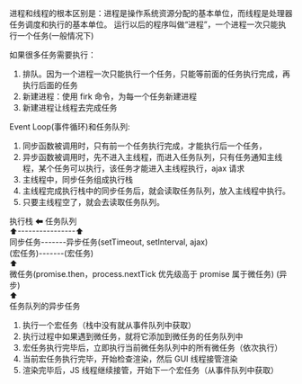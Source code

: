 进程和线程的根本区别是：进程是操作系统资源分配的基本单位，而线程是处理器任务调度和执行的基本单位。
运行以后的程序叫做“进程”，一个进程一次只能执行一个任务(一般情况下)

如果很多任务需要执行：

1. 排队。因为一个进程一次只能执行一个任务，只能等前面的任务执行完成，再执行后面的任务
2. 新建进程：使用 firk 命令，为每一个任务新建进程
3. 新建进程让线程去完成任务

Event Loop(事件循环)和任务队列:

1. 同步函数被调用时，只有前一个任务执行完成，才能执行后一个任务，
2. 异步函数被调用时，先不进入主线程，而进入任务队列，只有任务通知主线程，某个任务可以执行，该任务才能进入主线程执行，ajax 请求
3. 主线程中，同步任务组成执行栈
4. 主线程完成执行栈中的同步任务后，就会读取任务队列，放入主线程中执行。
5. 只要主线程空了，就会去读取任务队列。

执行栈 ⬅ 任务队列  
⬆----------------⬆  
同步任务-------异步任务(setTimeout, setInterval, ajax)  
(宏任务)-------(宏任务)  
⬆  
微任务(promise.then，process.nextTick 优先级高于 promise 属于微任务)
(异步)  
⬆  
任务队列的异步任务

1. 执行一个宏任务（栈中没有就从事件队列中获取）
2. 执行过程中如果遇到微任务，就将它添加到微任务的任务队列中
3. 宏任务执行完毕后，立即执行当前微任务队列中的所有微任务（依次执行）
4. 当前宏任务执行完毕，开始检查渲染，然后 GUI 线程接管渲染
5. 渲染完毕后，JS 线程继续接管，开始下一个宏任务（从事件队列中获取）

